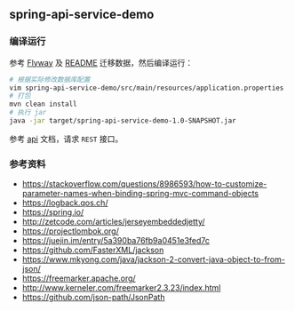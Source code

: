 spring-api-service-demo
-----

### 编译运行

参考 [Flyway](../_docs/Flyway.md) 及 [README](../README.md#数据迁移) 迁移数据，然后编译运行：

```bash
# 根据实际修改数据库配置
vim spring-api-service-demo/src/main/resources/application.properties
# 打包
mvn clean install
# 执行 jar
java -jar target/spring-api-service-demo-1.0-SNAPSHOT.jar
```

参考 [api](../_docs/api.md) 文档，请求 `REST` 接口。

### 参考资料

- https://stackoverflow.com/questions/8986593/how-to-customize-parameter-names-when-binding-spring-mvc-command-objects
- https://logback.qos.ch/
- https://spring.io/
- http://zetcode.com/articles/jerseyembeddedjetty/
- https://projectlombok.org/
- https://juejin.im/entry/5a390ba76fb9a0451e3fed7c
- https://github.com/FasterXML/jackson
- https://www.mkyong.com/java/jackson-2-convert-java-object-to-from-json/
- https://freemarker.apache.org/
- http://www.kerneler.com/freemarker2.3.23/index.html
- https://github.com/json-path/JsonPath
